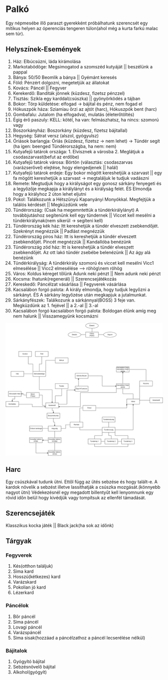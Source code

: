# Palkó
Egy népmesébe illő paraszt gyerekként próbálhatunk szerencsét egy mítikus helyen az óperenciás tengeren túlon(ahol még a kurta farkú malac sem túr).

## Helyszínek-Események
1. Ház:                         Elbúcsúzni, láda kirámolása
2. Markotabödöge:                        Megsimogatod a szomszéd kutyáját || beszélünk a pappal
3. Bánya:                       50/50 Beomlik a bánya || Gyémánt keresés
4. Föld:                        Pénzért dolgozni, megetetjük az állatokat
5. Kovács:                      Páncél || Fegyver
6. Kerekerdő:                   Banditák jönnek (küzdesz, fizetsz pénzzel)
7. Tisztás:                     Szikla egy karddal(csúszka) || gyönyörködés a tájban
8. Bokor:                       Törp küldetése: elfogad -> bájital és pénz, nem fogad el 
9. Hókuszpók háza:              Sziamiau őrzi az ajtót (harc), Hókuszpók bent (harc)
10. Gombafalu:                  Jutalom (ha elfogadva), mulatás (életerőtöltés)
11. Égig érő paszuly:           KELL: kötél, ha van: felmászhatsz, ha nincs: szomorú vagy
12. Boszorkányház:              Boszorkány (küzdesz, fizetsz bájitallal) 
13. Hegység:                    Sátrat versz (alszol, gyógyulsz)
14. Óriások barlangja:          Óriás (küzdesz, fizetsz -> nem lehet) -> Tündér segít (ha igen: beenged Tündérországba, ha nem: nem)
15. Kutyafejű tatárok országa:  1. Elvisznek a városba 2. Meglátjuk a csodaszarvast(befut az erdőbe)
16. Kutyafejű tatárok városa:   Börtön (választás: csodaszarvas (varázserővel) elejtése, hogy elengedjenek || halál)
17. Kutyafejű tatárok erdeje:   Egy bokor mögött kereshetjük a szarvast || egy fa mögött kereshetjük a szarvast -> megtaláljuk le tudjuk vadászni
18. Remete:                     Megtudjuk hogy a királyságot egy gonosz sárkány fenyegeti és a legyőzője megkapja a királylányt és a királyság felét. ÉS Elmondja hogy a királyhoz 2 úton lehet eljutni
19. Pokol:                      Találkozunk a Hétszűnyü Kapanyányi Monyókkal. Megfejtjük a találós kérdését || Megküzdünk vele
20. Tündérország:               (Csak ha megemntettük a tündérkirálylányt) A továbbjutáshoz segítenünk kell egy tündernek || Viccet kell mesélni a tündérkirálynak(nem sikerül -> segíteni kell)
21. Tündérország kék ház:          Itt kereshetjük a tündér elveszett zsebkendőjét. Szekrényt megnézzük || Padlást megnézzük
22. Tündérország piros ház:          Itt is kereshetjük a tündér elveszett zsebkendőjét. Pincét megnézzük || Kandallóba benézünk
23. Tündérország zöd ház:          Itt is kereshetjük a tündér elveszett zsebkendőjét. Az ott lakó tündér zsebébe belenézünk || Az ágy alá benézünk
24. Tündérkirályság:            A tündérkirály szomorú és viccet kell mesélni Vicc1 elmesélése || Vicc2 elmesélése --> röhög\nem röhög
25. Város:                      Koldus kéreget tőlünk Adunk neki pénzt || Nem adunk neki pénzt
26. Kocsma:                     Ihatunk(regenerál) || Szerencsejátékozás
27. Kereskedő:                  Páncélzat vásárlása || Fegyverek vásárlása
28. Kacsalábon forgó palota:    A király elmondja, hogy tudjuk legyőzni a sárkányt. ÉS A sárkány legyőzése után megkapjuk a jutalmunkat.
29. Sárkányfészek:              Találkozunk a sárkánnyal(BOSS) 3 feje van. Megküzdünk az 1. fejével || a 2.-al || 3.-al
30. Kacsalábon forgó kacsalábon forgó palota:  Boldogan élünk amíg meg nem halunk || Visszamegyünk kocsmázni

![térkép](Palko.png?raw=true)


## Harc
Egy csúszkával tudunk ütni. Ettől függ az ütés sebzése és hogy talált-e. A kardok növelik a sebzést illetve lassíthatják a csúszka mozgását.(könnyebb nagyot ütni)
Védekezésnél egy megadott billentyűt kell lenyomnunk egy rövid időn belül hogy kivédjük vagy tompítsuk az ellenfél támadását.

## Szerencsejáték
Klasszikus kocka játék || Black jack(ha sok az időnk)

## Tárgyak
### Fegyverek
1. Kés(otthon találjuk)
2. Sima kard
3. Hosszú(kétkezes) kard
4. Varázskard
5. Pokolian jó kard
6. Lézerkard
### Páncélok
1. Bőr páncél
2. Sima páncél
3. Lovagi páncél
4. Varázspáncél
5. Sima sisak(hozzáad a páncélzathoz a páncél lecserélése nélkül)
### Bájitalok
1. Gyógyító bájital
2. Sebzésnövelő bájital
3. Alkohol(gyógyít)
